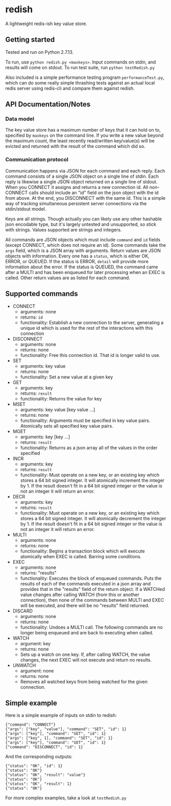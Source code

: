 # redish
A lightweight redis-ish key value store.

## Getting started
Tested and run on Python 2.7.13.

To run, use `python redish.py <maxkeys>`.
Input commands on stdin, and results will come on stdout. To run test suite, run `python testRedish.py`

Also included is a simple performance testing program `performanceTest.py`, which can do some really simple thrashing tests against an actual local redis server using redis-cli and compare them against redish.

## API Documentation/Notes

### Data model
The key value store has a maximum number of keys that it can hold on to, specified by `maxkeys` on the command line. If you write a new value beyond the maximum count, the least recently read/written key/value(s) will be evicted and returned with the result of the command which did so.

### Communication protocol
Communication happens via JSON for each command and each reply.
Each command consists of a single JSON object on a single line of stdin.
Each reply is likewise a single JSON object returned on a single line of stdout.
When you CONNECT it assigns and returns a new connection id.
All non-CONNECT calls should include an "id" field on the json object with the id from above.
At the end, you DISCONNECT with the same id.
This is a simple way of tracking simultaneous persistent server connections via the stdin/stdout model.

Keys are all strings.
Though actually you can likely use any other hashable json encodable type, but it's largely untested and unsupported, so stick with strings.
Values supported are strings and integers.

All commands are JSON objects which must include `command` and `id` fields (except CONNECT, which does not require an id).
Some commands take the `args` field, which is a JSON array with arguments.
Return values are JSON objects with information. Every one has a `status`, which is either OK, ERROR, or QUEUED.
If the status is ERROR, `detail` will provide more information about the error.
If the status is QUEUED, the command came after a MULTI and has been enqueued for later processing when an EXEC is called.
Other return values are as listed for each command.

## Supported commands

- CONNECT
  - arguments: none
  - returns: `id`
  - functionality: Establish a new connection to the server, generating a unique id which is used for the rest of the interactions with this connection
- DISCONNECT
  - arguments: none
  - returns: none
  - functionality: Free this connection id. That id is longer valid to use.
- SET
  - arguments: key value
  - returns: none
  - functionality: Set a new value at a given key
- GET
  - arguments: key
  - returns: `result`
  - functionality: Returns the value for key
- MSET
  - arguments: key value [key value ...]
  - returns: none
  - functionality: Arguments must be specified in key value pairs. Atomically sets all specified key value pairs.
- MGET
  - arguments: key [key ...]
  - returns: `result`
  - functionality: Returns as a json array all of the values in the order specified
- INCR
  - arguments: key
  - returns: `result`
  - functionality: Must operate on a new key, or an existing key which stores a 64 bit signed integer. It will atomically increment the integer by 1. If the result doesn't fit in a 64 bit signed integer or the value is not an integer it will return an error.
- DECR
  - arguments: key
  - returns: `result`
  - functionality: Must operate on a new key, or an existing key which stores a 64 bit signed integer. It will atomically decrement the integer by 1. If the result doesn't fit in a 64 bit signed integer or the value is not an integer it will return an error.
- MULTI
  - arguments: none
  - returns: none
  - functionality: Begins a transaction block which will execute atomically when EXEC is called. Barring some conditions.
- EXEC
  - arguments: none
  - returns: "results"
  - functionality: Executes the block of enqueued commands. Puts the results of each of the commands executed in a json array and provides that in the "results" field of the return object. If a WATCHed value changes after calling WATCH (from this or another connection), then none of the commands between MULTI and EXEC will be executed, and there will be no "results" field returned.
- DISCARD
  - arguments: none
  - returns: none
  - functionality: Undoes a MULTI call. The following commands are no longer being enqueued and are back to executing when called.
- WATCH
  - argument: key
  - returns: none
  - Sets up a watch on one key. If, after calling WATCH, the value changes, the next EXEC will not execute and return no results.
- UNWATCH
  - argument: none
  - returns: none
  - Removes all watched keys from being watched for the given connection.

## Simple example
Here is a simple example of inputs on stdin to redish:

	{"command": "CONNECT"}
	{"args": ["key", "value"], "command": "SET", "id": 1}
	{"args": ["key"], "command": "GET", "id": 1}
	{"args": ["key", 1], "command": "SET", "id": 1}
	{"args": ["key"], "command": "GET", "id": 1}
	{"command": "DISCONNECT", "id": 1}

And the corresponding outputs:

	{"status": "OK", "id": 1}
	{"status": "OK"}
	{"status": "OK", "result": "value"}
	{"status": "OK"}
	{"status": "OK", "result": 1}
	{"status": "OK"}

For more complex examples, take a look at `testRedish.py`
